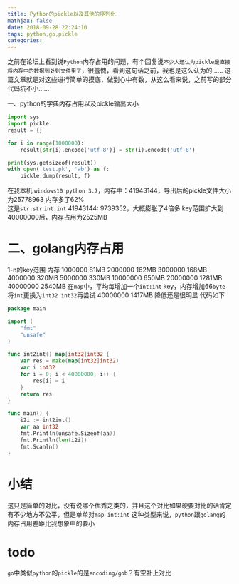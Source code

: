 ```yaml
---
title: Python的pickle以及其他的序列化
mathjax: false
date: 2018-09-28 22:24:10
tags: python,go,pickle
categories:
---
```

之前在论坛上看到说`Python`内存占用的问题，有个回复说`不少人还认为pickle是直接将内存中的数据到处到文件里了`，很羞愧，看到这句话之前，我也是这么认为的……
这篇文章就是对这些进行简单的摸底，做到心中有数，从这么看来说，之前写的部分代码坑不小……
<!-- more -->
一、python的字典内存占用以及pickle输出大小
```python
import sys
import pickle
result = {}

for i in range(1000000):
    result[str(i).encode('utf-8')] = str(i).encode('utf-8')

print(sys.getsizeof(result))
with open('test.pk', 'wb') as f:
    pickle.dump(result, f)
```
在我本机 `windows10 python 3.7`，内存中：41943144，导出后的pickle文件大小为25778963
内存多了62%  
这是`str:str` 
`int:int`  41943144: 9739352，大概膨胀了4倍多
key范围扩大到 40000000后，内存占用为2525MB


# 二、golang内存占用


1-n的key范围     内存
1000000         81MB
2000000         162MB
3000000         168MB
4000000         320MB
5000000         330MB
10000000        650MB
20000000        1281MB
40000000        2540MB
在`map`中，平均每增加一个`int:int` key，内存增加66`byte`
将`int`更换为`int32 int32`再尝试
40000000        1417MB 降低还是很明显
代码如下
```go
package main

import (
	"fmt"
	"unsafe"
)

func int2int() map[int32]int32 {
	var res = make(map[int32]int32)
	var i int32
	for i = 0; i < 40000000; i++ {
		res[i] = i
	}
	return res
}

func main() {
	i2i := int2int()
	var aa int32
	fmt.Println(unsafe.Sizeof(aa))
	fmt.Println(len(i2i))
	fmt.Scanln()
}
```
# 小结
这只是简单的对比，没有说哪个优秀之类的，并且这个对比如果硬要对比的话肯定有不少地方不公平，但是单单对`map int:int` 这种类型来说，`python`跟`golang`的内存占用差距比我想象中的要小

# todo
`go`中类似`python`的`pickle`的是`encoding/gob`？有空补上对比